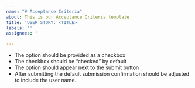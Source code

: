 ```yaml
---
name: "# Acceptance Criteria"
about: This is our Acceptance Criteria template
title: 'USER STORY: <TITLE>'
labels: ''
assignees: ''

---
```


* The option should be provided as a checkbox
* The checkbox should be “checked” by default
* The option should appear next to the submit button
* After submitting the default submission confirmation should be adjusted to include the user name.
